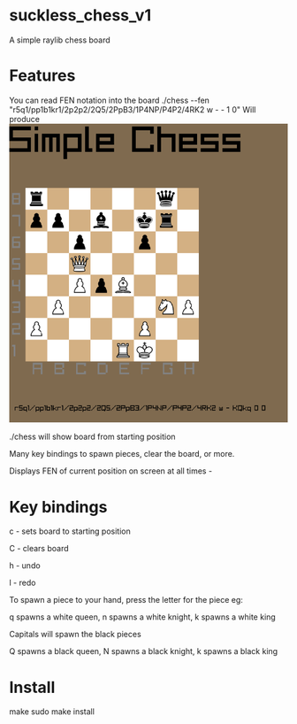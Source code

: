 # suckless_chess_v1
A simple raylib chess board

# Features
You can read FEN notation into the board
./chess --fen "r5q1/pp1b1kr1/2p2p2/2Q5/2PpB3/1P4NP/P4P2/4RK2 w - - 1 0"
Will produce
![Image of fen above rendered](https://github.com/sherllyneo/suckless_chess_v1/blob/main/readme_images/fen.png?raw=true)


./chess will show board from starting position


Many key bindings to spawn pieces, clear the board, or more.


Displays FEN of current position on screen at all times - 

# Key bindings
c - sets board to starting position

C - clears board

h - undo

l - redo

To spawn a piece to your hand, press the letter for the piece 
eg:


q spawns a white queen, n spawns a white knight, k spawns a white king

Capitals will spawn the black pieces

Q spawns a black queen, N spawns a black knight, k spawns a black king



# Install
make
sudo make install
